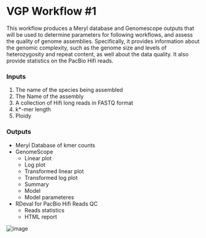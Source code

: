 # VGP Workflow #1

This workflow produces a Meryl database and Genomescope outputs that will be used to determine parameters for following workflows, and assess the quality of genome assemblies. Specifically, it provides information about the genomic complexity, such as the genome size and levels of heterozygosity and repeat content, as well about the data quality. It also provide statistics on the PacBio Hifi reads. 

### Inputs

1. The name of the species being assembled
2. The Name of the assembly
3. A collection of Hifi long reads in FASTQ format
4. k*-mer length
5. Ploidy

### Outputs

-   Meryl Database of kmer counts
-   GenomeScope
    -   Linear plot
    -   Log plot
    -   Transformed linear plot
    -   Transformed log plot
    -   Summary
    -   Model
    -   Model parameteres
- RDeval for PacBio Hifi Reads QC
    -   Reads statistics
    -   HTML report
  

 ![image](https://github.com/galaxyproject/iwc/assets/4291636/565238fc-f8a9-46ac-8b31-6276410fa436)
